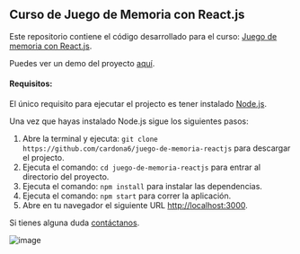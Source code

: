 ## Curso de Juego de Memoria con React.js

Este repositorio contiene el código desarrollado para el curso: [Juego de memoria con React.js](http://www.appdelante.com/cursos/juego-de-memoria-react).

Puedes ver un demo del proyecto [aquí](https://github.com/cardona6/juego-de-memoria-reactjs/).

#### Requisitos:

El único requisito para ejecutar el projecto es tener instalado [Node.js](https://nodejs.org/en/download/).

Una vez que hayas instalado Node.js sigue los siguientes pasos: 

1. Abre la terminal y ejecuta: `git clone https://github.com/cardona6/juego-de-memoria-reactjs` para descargar el projecto.
2. Ejecuta el comando: `cd juego-de-memoria-reactjs` para entrar al directorio del proyecto.
3. Ejecuta el comando: `npm install` para instalar las dependencias.
4. Ejecuta el comando: `npm start` para correr la aplicación.
5. Abre en tu navegador el siguiente URL [http://localhost:3000](http://localhost:3000).

Si tienes alguna duda [contáctanos](http://www.appdelante.com/contact).

![image](https://cloud.githubusercontent.com/assets/3137417/22176734/a746f778-dfde-11e6-847f-a62dce1c99ef.png)
